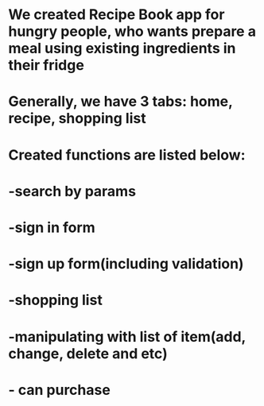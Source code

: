 # We created Recipe Book app for hungry people, who wants prepare a meal using existing ingredients in their fridge
#  Generally, we have 3 tabs: home, recipe, shopping list
# Created functions are listed below:
#   -search by params
#   -sign in form
#   -sign up form(including validation)
#   -shopping list
#   -manipulating with list of item(add, change, delete and etc)
#   - can purchase
